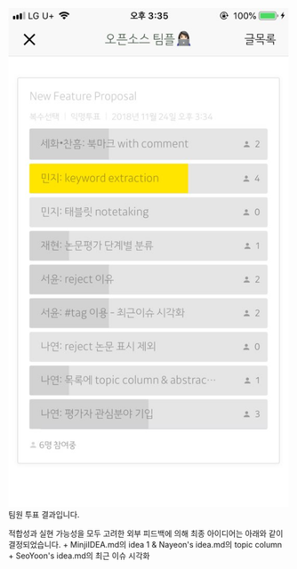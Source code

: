 ![alt text](https://github.com/OSS-TEAM17/hotcrp/blob/master/OSS_Final_Project/NewFuncIdeas/Final%20Idea%20Voting%20Result.jpg)
팀원 투표 결과입니다.

적합성과 실현 가능성을 모두 고려한 외부 피드백에 의해
최종 아이디어는 아래와 같이 결정되었습니다.
        + MinjiIDEA.md의 idea 1 & Nayeon's idea.md의 topic column
        + SeoYoon's idea.md의 최근 이슈 시각화


